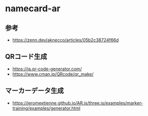 # namecard-ar

## 参考
- https://zenn.dev/aknecco/articles/05b2c38724f66d

## QRコード生成 
- https://ja.qr-code-generator.com/
- https://www.cman.jp/QRcode/qr_make/

## マーカーデータ生成
- https://jeromeetienne.github.io/AR.js/three.js/examples/marker-training/examples/generator.html